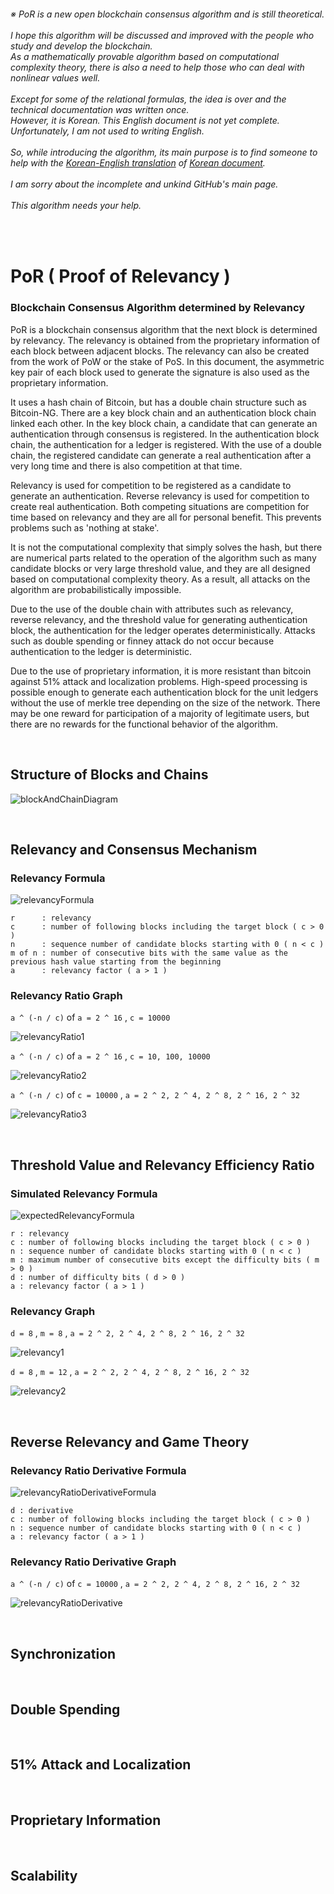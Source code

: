 ###### ※ PoR is a new open blockchain consensus algorithm and is still theoretical.<br/><br/>I hope this algorithm will be discussed and improved with the people who study and develop the blockchain.<br/>As a mathematically provable algorithm based on computational complexity theory, there is also a need to help those who can deal with nonlinear values well.<br/><br/>Except for some of the relational formulas, the idea is over and the technical documentation was written once.<br/>However, it is Korean. This English document is not yet complete.<br/>Unfortunately, I am not used to writing English.<br/><br/>So, while introducing the algorithm, its main purpose is to find someone to help with the [Korean-English translation](https://github.com/ninanoo/PoR---Korean-Version/issues/1) of [Korean document](https://github.com/ninanoo/PoR---Korean-Version).<br/><br/>I am sorry about the incomplete and unkind GitHub's main page.<br/><br/>This algorithm needs your help.

<br/>

# PoR ( Proof of Relevancy )

### Blockchain Consensus Algorithm determined by Relevancy

PoR is a blockchain consensus algorithm that the next block is determined by relevancy.
The relevancy is obtained from the proprietary information of each block between adjacent blocks.
The relevancy can also be created from the work of PoW or the stake of PoS.
In this document, the asymmetric key pair of each block used to generate the signature is also used as the proprietary information.

It uses a hash chain of Bitcoin, but has a double chain structure such as Bitcoin-NG.
There are a key block chain and an authentication block chain linked each other.
In the key block chain, a candidate that can generate an authentication through consensus is registered.
In the authentication block chain, the authentication for a ledger is registered.
With the use of a double chain, the registered candidate can generate a real authentication after a very long time and there is also competition at that time.

Relevancy is used for competition to be registered as a candidate to generate an authentication.
Reverse relevancy is used for competition to create real authentication.
Both competing situations are competition for time based on relevancy and they are all for personal benefit.
This prevents problems such as 'nothing at stake'.

It is not the computational complexity that simply solves the hash, but there are numerical parts related to the operation of the algorithm such as many candidate blocks or very large threshold value, and they are all designed based on computational complexity theory.
As a result, all attacks on the algorithm are probabilistically impossible.

Due to the use of the double chain with attributes such as relevancy, reverse relevancy, and the threshold value for generating authentication block, the authentication for the ledger operates deterministically.
Attacks such as double spending or finney attack do not occur because authentication to the ledger is deterministic.

Due to the use of proprietary information, it is more resistant than bitcoin against 51% attack and localization problems.
High-speed processing is possible enough to generate each authentication block for the unit ledgers without the use of merkle tree depending on the size of the network.
There may be one reward for participation of a majority of legitimate users, but there are no rewards for the functional behavior of the algorithm.

<br/>

## Structure of Blocks and Chains

![blockAndChainDiagram](blockAndChainDiagram.png?raw=true "blockAndChainDiagram")

<br/>

## Relevancy and Consensus Mechanism

### Relevancy Formula

![relevancyFormula](relevancyFormula.png?raw=true "relevancyFormula")
```
r      : relevancy
c      : number of following blocks including the target block ( c > 0 )
n      : sequence number of candidate blocks starting with 0 ( n < c )
m of n : number of consecutive bits with the same value as the previous hash value starting from the beginning
a      : relevancy factor ( a > 1 )
```

### Relevancy Ratio Graph

`a ^ (-n / c)` of `a = 2 ^ 16` , `c = 10000`

![relevancyRatio1](relevancyRatio1.png?raw=true "relevancyRatio1")

`a ^ (-n / c)` of `a = 2 ^ 16` , `c = 10, 100, 10000`

![relevancyRatio2](relevancyRatio2.png?raw=true "relevancyRatio2")

`a ^ (-n / c)` of `c = 10000` , `a = 2 ^ 2, 2 ^ 4, 2 ^ 8, 2 ^ 16, 2 ^ 32`

![relevancyRatio3](relevancyRatio3.png?raw=true "relevancyRatio3")

<br/>

## Threshold Value and Relevancy Efficiency Ratio

### Simulated Relevancy Formula

![expectedRelevancyFormula](expectedRelevancyFormula.png?raw=true "expectedRelevancyFormula")
```
r : relevancy
c : number of following blocks including the target block ( c > 0 )
n : sequence number of candidate blocks starting with 0 ( n < c )
m : maximum number of consecutive bits except the difficulty bits ( m > 0 )
d : number of difficulty bits ( d > 0 )
a : relevancy factor ( a > 1 )
```

### Relevancy Graph

`d = 8` , `m = 8` , `a = 2 ^ 2, 2 ^ 4, 2 ^ 8, 2 ^ 16, 2 ^ 32`

![relevancy1](relevancy1.png?raw=true "relevancy1")

`d = 8` , `m = 12` , `a = 2 ^ 2, 2 ^ 4, 2 ^ 8, 2 ^ 16, 2 ^ 32`

![relevancy2](relevancy2.png?raw=true "relevancy2")

<br/>

## Reverse Relevancy and Game Theory

### Relevancy Ratio Derivative Formula

![relevancyRatioDerivativeFormula](relevancyRatioDerivativeFormula.png?raw=true "relevancyRatioDerivativeFormula")
```
d : derivative
c : number of following blocks including the target block ( c > 0 )
n : sequence number of candidate blocks starting with 0 ( n < c )
a : relevancy factor ( a > 1 )
```

### Relevancy Ratio Derivative Graph

`a ^ (-n / c)` of  `c = 10000` , `a = 2 ^ 2, 2 ^ 4, 2 ^ 8, 2 ^ 16, 2 ^ 32`

![relevancyRatioDerivative](relevancyRatioDerivative.png?raw=true "relevancyRatioDerivative")

<br/>

## Synchronization

<br/>

## Double Spending

<br/>

## 51% Attack and Localization

<br/>

## Proprietary Information

<br/>

## Scalability

<br/>
